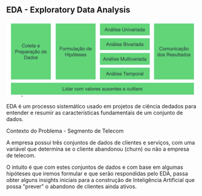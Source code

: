 ## EDA - Exploratory Data Analysis

![alt text](image.png)

EDA é um processo sistemático usado em projetos de ciência dedados para entender e resumir
as características fundamentais de um conjunto de dados.

Contexto do Problema - Segmento de Telecom

A empresa possui três conjuntos de dados de clientes e serviços, com uma variável que determina
se o cliente abandonou (churn) ou não a empresa de telecom.

O intuito é que com estes conjuntos de dados e com base em algumas hipóteses que iremos formular
e que serão respondidas pelo EDA, passa obter alguns insights iniciais para a construção de Inteligência Artificial que possa "prever" o abandono de clientes ainda ativos.